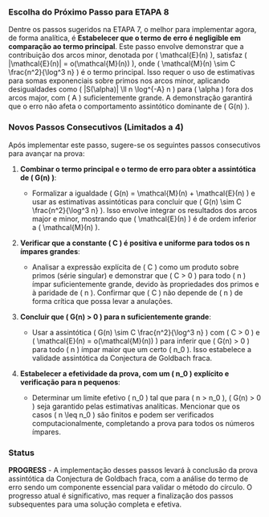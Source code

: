 ### Escolha do Próximo Passo para ETAPA 8

Dentre os passos sugeridos na ETAPA 7, o melhor para implementar agora, de forma analítica, é **Estabelecer que o termo de erro é negligible em comparação ao termo principal**. Este passo envolve demonstrar que a contribuição dos arcos minor, denotada por \( \mathcal{E}(n) \), satisfaz \( |\mathcal{E}(n)| = o(\mathcal{M}(n)) \), onde \( \mathcal{M}(n) \sim C \frac{n^2}{\log^3 n} \) é o termo principal. Isso requer o uso de estimativas para somas exponenciais sobre primos nos arcos minor, aplicando desigualdades como \( |S(\alpha)| \ll n \log^{-A} n \) para \( \alpha \) fora dos arcos major, com \( A \) suficientemente grande. A demonstração garantirá que o erro não afeta o comportamento assintótico dominante de \( G(n) \).

### Novos Passos Consecutivos (Limitados a 4)

Após implementar este passo, sugere-se os seguintes passos consecutivos para avançar na prova:

1. **Combinar o termo principal e o termo de erro para obter a assintótica de \( G(n) \)**:
   - Formalizar a igualdade \( G(n) = \mathcal{M}(n) + \mathcal{E}(n) \) e usar as estimativas assintóticas para concluir que \( G(n) \sim C \frac{n^2}{\log^3 n} \). Isso envolve integrar os resultados dos arcos major e minor, mostrando que \( \mathcal{E}(n) \) é de ordem inferior a \( \mathcal{M}(n) \).

2. **Verificar que a constante \( C \) é positiva e uniforme para todos os n ímpares grandes**:
   - Analisar a expressão explícita de \( C \) como um produto sobre primos (série singular) e demonstrar que \( C > 0 \) para todo \( n \) ímpar suficientemente grande, devido às propriedades dos primos e à paridade de \( n \). Confirmar que \( C \) não depende de \( n \) de forma crítica que possa levar a anulações.

3. **Concluir que \( G(n) > 0 \) para n suficientemente grande**:
   - Usar a assintótica \( G(n) \sim C \frac{n^2}{\log^3 n} \) com \( C > 0 \) e \( \mathcal{E}(n) = o(\mathcal{M}(n)) \) para inferir que \( G(n) > 0 \) para todo \( n \) ímpar maior que um certo \( n_0 \). Isso estabelece a validade assintótica da Conjectura de Goldbach fraca.

4. **Estabelecer a efetividade da prova, com um \( n_0 \) explícito e verificação para n pequenos**:
   - Determinar um limite efetivo \( n_0 \) tal que para \( n > n_0 \), \( G(n) > 0 \) seja garantido pelas estimativas analíticas. Mencionar que os casos \( n \leq n_0 \) são finitos e podem ser verificados computacionalmente, completando a prova para todos os números ímpares.

### Status

**PROGRESS** - A implementação desses passos levará à conclusão da prova assintótica da Conjectura de Goldbach fraca, com a análise do termo de erro sendo um componente essencial para validar o método do círculo. O progresso atual é significativo, mas requer a finalização dos passos subsequentes para uma solução completa e efetiva.